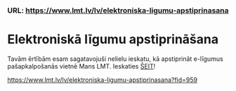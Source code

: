 ### URL: https://www.lmt.lv/lv/elektroniska-ligumu-apstiprinasana

# Elektroniskā līgumu apstiprināšana

Tavām ērtībām esam sagatavojuši nelielu ieskatu, kā apstiprināt e-līgumus pašapkalpošanās vietnē Mans LMT. Ieskaties [ŠEIT](https://www.lmt.lv/lv/lietosanas-pamacibas?fid=958)!


https://www.lmt.lv/lv/elektroniska-ligumu-apstiprinasana?fid=959
